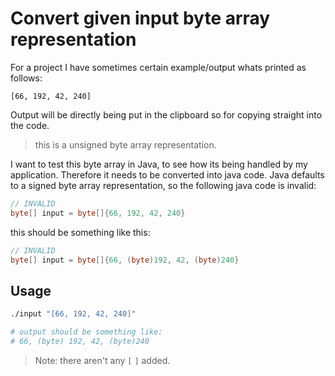 # Convert given input byte array representation

For a project I have sometimes certain example/output whats printed as follows:

```
[66, 192, 42, 240]
```

Output will be directly being put in the clipboard so for copying straight into
the code.

> this is a unsigned byte array representation.

I want to test this byte array in Java, to see how its being handled by my application.
Therefore it needs to be converted into java code.
Java defaults to a signed byte array representation, so the following java code is invalid:

```java
// INVALID
byte[] input = byte[]{66, 192, 42, 240}
```

this should be something like this:

```java
// INVALID
byte[] input = byte[]{66, (byte)192, 42, (byte)240}
```

## Usage

```bash
./input "[66, 192, 42, 240]"

# output should be something like:
# 66, (byte) 192, 42, (byte)240
```

> Note: there aren't any `[` `]` added.
